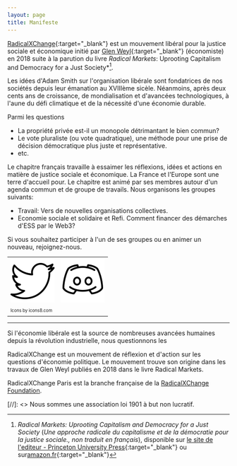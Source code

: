 ```yaml
---
layout: page
title: Manifeste
---
```


[RadicalXChange](https://www.radicalxchange.org/){:target="_blank"} est un mouvement libéral pour la justice sociale et économique initié par [Glen Weyl](https://en.wikipedia.org/wiki/Glen_Weyl){:target="_blank"} (économiste) en 2018 suite à la parution du livre *Radical Markets*: Uprooting Capitalism and Democracy for a Just Society*[^1].

Les idées d'Adam Smith sur l'organisation libérale sont fondatrices de nos sociétés depuis leur émanation au XVIIIème sicèle. Néanmoins, après deux cents ans de croissance, de mondialisation et d'avancées technologiques, à l'aune du défi climatique et de la nécessité d'une économie durable.

Parmi les questions 
- La propriété privée est-il un monopole détrimantant le bien commun?
- Le vote pluraliste (ou vote quadratique), une méthode pour une prise de décision démocratique plus juste et représentative.
- etc.

Le chapitre français travaille à essaimer les réflexions, idées et actions en matière de justice sociale et économique. La France et l'Europe sont une terre d'accueil pour.
Le chapitre est animé par ses membres autour d'un agenda commun et de groupe de travails. 
Nous organisons les groupes suivants:

- Travail: Vers de nouvelles organisations collectives.
- Economie sociale et solidaire et Refi. Comment financer des démarches d'ESS par le Web3?

Si vous souhaitez participer à l'un de ses groupes ou en animer un nouveau, rejoignez-nous.

<table>
    <tr>
    <td><img src="/public/images/icons8-twitter-100.png" display="block" margin-left="auto" margin-right="auto"></td>
    <td><img src="/public/images/icons8-discord-100.png"></td>
    </tr>
    <tr><td><sup><sub>Icons by icons8.com</sub></sup></td></tr>
</table>

----

Si l'économie libérale est la source de nombreuses avancées humaines depuis la révolution industrielle, nous questionnons les 

RadicalXChange est un mouvement de réflexion et d'action sur les questions d'économie politique. Le mouvement trouve son origine dans les travaux de Glen Weyl publiés en 2018 dans le livre Radical Markets.

RadicalXChange Paris est la branche française de la [RadicalXChange Foundation](https://www.radicalxchange.org/).

[//]: <> Nous sommes une association loi 1901 à but non lucratif.
[^1]: *Radical Markets: Uprooting Capitalism and Democracy for a Just Society* (*Une approche radicale du capitalisme et de la démocratie pour la justice sociale., non traduit en français*), disponible sur [le site de l'editeur - Princeton University Press](https://press.princeton.edu/books/paperback/9780691196060/radical-markets){:target="_blank"} ou sur[amazon.fr](https://www.amazon.fr/Radical-Markets-Uprooting-Capitalism-Democracy/dp/0691177503){:target="_blank"}